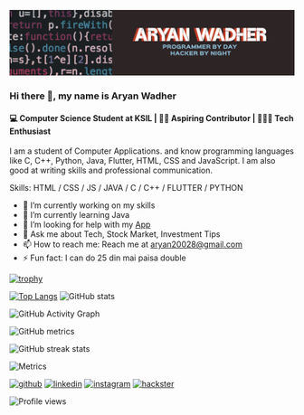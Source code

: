 ![💻 Computer Science Student at KSIL | 🙌🏻 Aspiring Contributor | 👨🏻‍💻 Tech Enthusiast](https://github.com/hacker20028/hacker20028/blob/main/bfg.png)

### Hi there 👋, my name is Aryan Wadher
#### 💻 Computer Science Student at KSIL | 🙌🏻 Aspiring Contributor | 👨🏻‍💻 Tech Enthusiast

I am a student of Computer Applications. and know programming languages like C, C++, Python, Java, Flutter, HTML, CSS and JavaScript. I am also good at writing skills and professional communication.

Skills: HTML / CSS / JS / JAVA / C / C++ / FLUTTER / PYTHON

- 🔭 I’m currently working on my skills 
- 🌱 I’m currently learning Java 
- 🤔 I’m looking for help with my [App](https://github.com/hacker20028/connect-update1) 
- 💬 Ask me about Tech, Stock Market, Investment Tips 
- 📫 How to reach me: Reach me at aryan20028@gmail.com 
- ⚡ Fun fact: I can do 25 din mai paisa double 


[![trophy](https://github-profile-trophy.vercel.app/?username=hacker20028)](https://github.com/ryo-ma/github-profile-trophy&theme=highcontrast)

[![Top Langs](https://github-readme-stats.vercel.app/api/top-langs/?username=hacker20028&layout=compact&theme=highcontrast)](https://github.com/anuraghazra/github-readme-stats)       ![GitHub stats](https://github-readme-stats.vercel.app/api?username=hacker20028&show_icons=true&count_private=true&theme=highcontrast)  

![GitHub Activity Graph](https://activity-graph.herokuapp.com/graph?username=hacker20028&theme=highcontrast)  

![GitHub metrics](https://metrics.lecoq.io/hacker20028)  

![GitHub streak stats](https://github-readme-streak-stats.herokuapp.com/?user=hacker20028&theme=highcontrast)  

![Metrics](https://metrics.lecoq.io/hacker20028?template=classic&base.indepth=true&isocalendar=1&people=1&habits=1&languages=1&projects=1&reactions=1&wakatime=1&base.indepth=true&base.hireable=false&isocalendar.duration=half-year&languages.limit=8&languages.threshold=0%25&languages.other=false&languages.colors=github&languages.sections=most-used&languages.indepth=true&languages.analysis.timeout=15&languages.categories=markup%2C%20programming&languages.recent.categories=markup%2C%20programming&languages.recent.load=300&languages.recent.days=14&habits.from=200&habits.days=14&habits.facts=true&habits.charts=true&habits.charts.type=classic&habits.trim=false&reactions.limit=200&reactions.limit.issues=100&reactions.limit.discussions=100&reactions.limit.discussions.comments=100&reactions.days=0&reactions.display=absolute&people.limit=24&people.identicons=true&people.identicons.hide=false&people.size=28&people.types=followers%2C%20following&people.shuffle=false&projects.limit=4&projects.descriptions=false&wakatime.days=7&wakatime.sections=time%2C%20projects%2C%20projects-graphs%2C%20languages%2C%20languages-graphs%2C%20editors%2C%20os&wakatime.limit=5&wakatime.url=https%3A%2F%2Fwakatime.com&wakatime.user=current&wakatime.languages.other=false&wakatime.repositories.visibility=all&config.timezone=Asia%2FCalcutta&config.octicon=true)


[<img src='https://cdn.jsdelivr.net/npm/simple-icons@3.0.1/icons/github.svg' alt='github' height='40'>](https://github.com/hacker20028)  [<img src='https://cdn.jsdelivr.net/npm/simple-icons@3.0.1/icons/linkedin.svg' alt='linkedin' height='40'>](https://www.linkedin.com/in/Aryan-Wadher/)  [<img src='https://cdn.jsdelivr.net/npm/simple-icons@3.0.1/icons/instagram.svg' alt='instagram' height='40'>](https://www.instagram.com/aryan21213121211/)  [<img src='https://cdn.jsdelivr.net/npm/simple-icons@3.0.1/icons/hackster.svg' alt='hackster' height='40'>](https://hackadora.com)  

![Profile views](https://gpvc.arturio.dev/hacker20028)  
